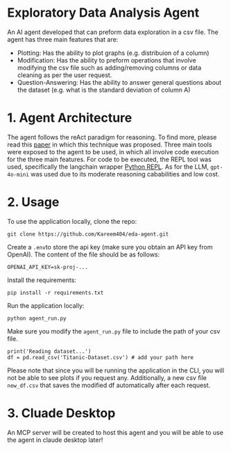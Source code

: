 # Exploratory Data Analysis Agent
An AI agent developed that can preform data exploration in a csv file. The agent has three main features that are:
* Plotting: Has the ability to plot graphs (e.g. distribuion of a column)
* Modification: Has the ability to preform operations that involve modifying the csv file such as adding/removing columns or data cleaning as per the user request. 
* Question-Answering: Has the ability to answer general questions about the dataset (e.g. what is the standard deviation of column A)

# 1. Agent Architecture
The agent follows the reAct paradigm for reasoning. To find more, please read this [paper](https://arxiv.org/abs/2210.03629) in which this technique was proposed. Three main tools were exposed to the agent to be used, in which all involve code execution for the three main features. For code to be executed, the REPL tool was used, specifically the langchain wrapper [Python REPL](https://python.langchain.com/docs/integrations/tools/python/). As for the LLM, `gpt-4o-mini` was used due to its moderate reasoning cababilities and low cost.

# 2. Usage
To use the application locally, clone the repo:
```
git clone https://github.com/Kareem404/eda-agent.git
```
Create a `.env`to store the api key (make sure you obtain an API key from OpenAI). The content of the file should be as follows:
```
OPENAI_API_KEY=sk-proj-...
```
Install the requirements:
```
pip install -r requirements.txt
```
Run the application locally:
```
python agent_run.py
````
Make sure you modify the `agent_run.py` file to include the path of your csv file.
```
print('Reading dataset...')
df = pd.read_csv('Titanic-Dataset.csv') # add your path here
```
Please note that since you will be running the application in the CLI, you will not be able to see plots if you request any. Additionally, a new csv file `new_df.csv` that saves the modified df automatically after each request.  
# 3. Cluade Desktop
An MCP server will be created to host this agent and you will be able to use the agent in claude desktop later!